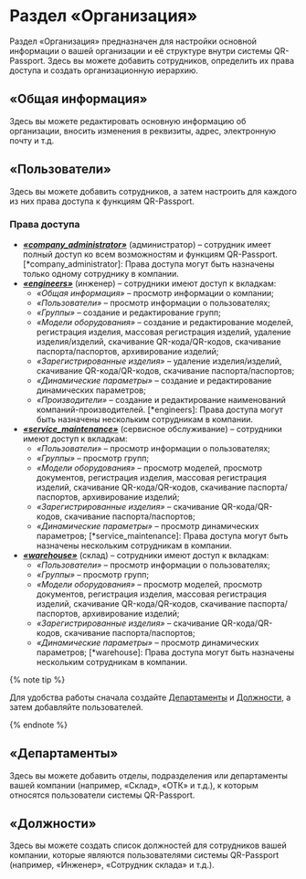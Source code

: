 # Раздел «Организация»
Раздел «Организация» предназначен для настройки основной информации о вашей организации и её структуре внутри системы QR-Passport. Здесь вы можете добавить сотрудников, определить их права доступа и создать организационную иерархию.

## «Общая информация»
Здесь вы можете редактировать основную информацию об организации, вносить изменения в реквизиты, адрес, электронную почту и т.д.

## «Пользователи»
Здесь вы можете добавить сотрудников, а затем настроить для каждого из них права доступа к функциям QR-Passport.
### Права доступа
* [**_«company_administrator»_**](*company_administrator) (администратор) – сотрудник имеет полный доступ ко всем возможностям и функциям QR-Passport.
[*company_administrator]: Права доступа могут быть назначены только одному сотруднику в компании.
* [**_«engineers»_**](*engineers) (инженер) – сотрудники имеют доступ к вкладкам:
    * _«Общая информация»_ – просмотр информации о компании; 
    * _«Пользователи»_ – просмотр информации о пользователях; 
    * _«Группы»_ – создание и редактирование групп; 
    * _«Модели оборудования»_ – создание и редактирование моделей, регистрация изделия, массовая регистрация изделий, удаление изделия/изделий, скачивание QR-кода/QR-кодов, скачивание паспорта/паспортов, архивирование изделий;
    * _«Зарегистрированные изделия»_ – удаление изделия/изделий, скачивание QR-кода/QR-кодов, скачивание паспорта/паспортов;
    * _«Динамические параметры»_ – создание и редактирование динамических параметров;
    * _«Производители»_ – создание и редактирование наименований компаний-производителей.
[*engineers]: Права доступа могут быть назначены нескольким сотрудникам в компании.
* [**_«service_maintenance»_**](*service_maintenance) (сервисное обслуживание) – сотрудники имеют доступ к вкладкам:
    * _«Пользователи»_ – просмотр информации о пользователях;
    * _«Группы»_ – просмотр групп; 
    * _«Модели оборудования»_ – просмотр моделей, просмотр документов, регистрация изделия, массовая регистрация изделий, скачивание QR-кода/QR-кодов, скачивание паспорта/паспортов, архивирование изделий;
    * _«Зарегистрированные изделия»_ – скачивание QR-кода/QR-кодов, скачивание паспорта/паспортов;
    * _«Динамические параметры»_ – просмотр динамических параметров;
[*service_maintenance]: Права доступа могут быть назначены нескольким сотрудникам в компании.
* [**_«warehouse»_**](*warehouse) (склад) – сотрудники имеют доступ к вкладкам:
    * _«Пользователи»_ – просмотр информации о пользователях;
    * _«Группы»_ – просмотр групп; 
    * _«Модели оборудования»_ – просмотр моделей, просмотр документов, регистрация изделия, массовая регистрация изделий, скачивание QR-кода/QR-кодов, скачивание паспорта/паспортов, архивирование изделий;
    * _«Зарегистрированные изделия»_ – скачивание QR-кода/QR-кодов, скачивание паспорта/паспортов;
    * _«Динамические параметры»_ – просмотр динамических параметров;
[*warehouse]: Права доступа могут быть назначены нескольким сотрудникам в компании.

{% note tip %}

Для удобства работы сначала создайте [Департаменты](#anchor) и [Должности](#anchor), а затем добавляйте пользователей. 

{% endnote %}

## «Департаменты»
Здесь вы можете добавить отделы, подразделения или департаменты вашей компании (например, «Склад», «ОТК» и т.д.), к которым относятся пользователи системы QR-Passport.

## «Должности»
Здесь вы можете создать список должностей для сотрудников вашей компании, которые являются пользователями системы QR-Passport (например, «Инженер», «Сотрудник склада» и т.д.).
